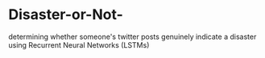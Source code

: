 # Disaster-or-Not-
determining whether someone's twitter  posts genuinely indicate a disaster using Recurrent Neural Networks (LSTMs)
